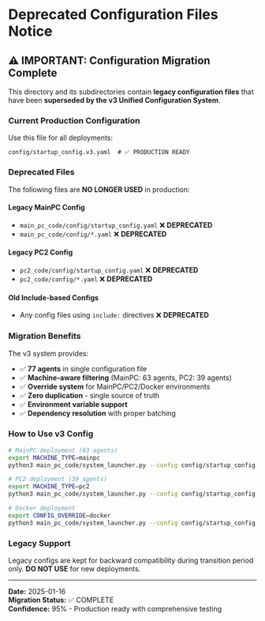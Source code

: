 # Deprecated Configuration Files Notice

## ⚠️ **IMPORTANT: Configuration Migration Complete**

This directory and its subdirectories contain **legacy configuration files** that have been **superseded by the v3 Unified Configuration System**.

### **Current Production Configuration**
Use this file for all deployments:
```
config/startup_config.v3.yaml  # ✅ PRODUCTION READY
```

### **Deprecated Files**
The following files are **NO LONGER USED** in production:

#### Legacy MainPC Config
- `main_pc_code/config/startup_config.yaml` ❌ **DEPRECATED**
- `main_pc_code/config/*.yaml` ❌ **DEPRECATED**

#### Legacy PC2 Config  
- `pc2_code/config/startup_config.yaml` ❌ **DEPRECATED**
- `pc2_code/config/*.yaml` ❌ **DEPRECATED**

#### Old Include-based Configs
- Any config files using `include:` directives ❌ **DEPRECATED**

### **Migration Benefits**
The v3 system provides:
- ✅ **77 agents** in single configuration file
- ✅ **Machine-aware filtering** (MainPC: 63 agents, PC2: 39 agents)  
- ✅ **Override system** for MainPC/PC2/Docker environments
- ✅ **Zero duplication** - single source of truth
- ✅ **Environment variable support**
- ✅ **Dependency resolution** with proper batching

### **How to Use v3 Config**
```bash
# MainPC deployment (63 agents)
export MACHINE_TYPE=mainpc
python3 main_pc_code/system_launcher.py --config config/startup_config.v3.yaml

# PC2 deployment (39 agents)  
export MACHINE_TYPE=pc2
python3 main_pc_code/system_launcher.py --config config/startup_config.v3.yaml

# Docker deployment
export CONFIG_OVERRIDE=docker  
python3 main_pc_code/system_launcher.py --config config/startup_config.v3.yaml
```

### **Legacy Support**
Legacy configs are kept for backward compatibility during transition period only.
**DO NOT USE** for new deployments.

---
**Date:** 2025-01-16  
**Migration Status:** ✅ COMPLETE  
**Confidence:** 95% - Production ready with comprehensive testing 